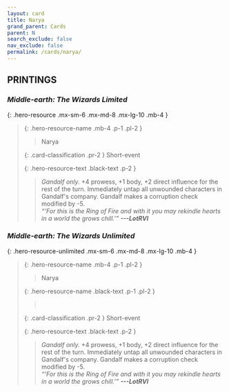```yaml
---
layout: card
title: Narya
grand_parent: Cards
parent: N
search_exclude: false
nav_exclude: false
permalink: /cards/narya/
---
```


## PRINTINGS


### _Middle-earth: The Wizards Limited_

{: .hero-resource .mx-sm-6 .mx-md-8 .mx-lg-10 .mb-4 }
> {: .hero-resource-name .mb-4 .p-1 .pl-2 }
> > <div class="card-mp"></div>
> > <div class="card-name">Narya</div>
>
> {: .card-classification .pr-2 }
> Short-event
>
> {: .hero-resource-text .black-text .p-2 }
> > _Gandalf only._ +4 prowess, +1 body, +2 direct influence for the rest of the turn. Immediately untap all unwounded characters in Gandalf's company. Gandalf makes a corruption check modified by -5. <br>_“‘For this is the Ring of Fire and with it you may rekindle hearts in a world the grows chill.’”_ ***---&#65279;LotRVI*** 
> 

### _Middle-earth: The Wizards Unlimited_

{: .hero-resource-unlimited .mx-sm-6 .mx-md-8 .mx-lg-10 .mb-4 }
> {: .hero-resource-name .mb-4 .p-1 .pl-2 }
> > <div class="card-mp"></div>
> > <div class="card-name">Narya</div>
>
> {: .hero-resource-name .black-text .p-1 .pl-2 }
> > &nbsp;
>
> {: .card-classification .pr-2 }
> Short-event
>
> {: .hero-resource-text .black-text .p-2 }
> > _Gandalf only._ +4 prowess, +1 body, +2 direct influence for the rest of the turn. Immediately untap all unwounded characters in Gandalf's company. Gandalf makes a corruption check modified by -5. <br>_“‘For this is the Ring of Fire and with it you may rekindle hearts in a world the grows chill.’”_ ***---&#65279;LotRVI*** 
> 
